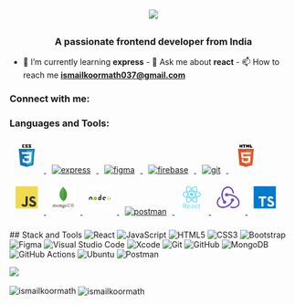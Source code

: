 <h1 align="center">
  <a href="https://git.io/typing-svg">
    <img src="https://readme-typing-svg.herokuapp.com?font=Fira+Code&pause=500&color=178D9F&width=435&lines=This+is+Ismail+K+;Thank+you+for+stopping+by+%F0%9F%91%8B">
  </a>
</h1>
<h3 align="center">A passionate frontend developer from India</h3>


- 🌱 I’m currently learning **express** - 💬 Ask me about **react** - 📫 How to
reach me **ismailkoormath037@gmail.com**

<h3 align="left">Connect with me:</h3>
<p align="left"></p>

<h3 align="left">Languages and Tools:</h3>
<p align="left">
  <a href="https://www.w3schools.com/css/" target="_blank" rel="noreferrer">
    <img
      src="https://raw.githubusercontent.com/devicons/devicon/master/icons/css3/css3-original-wordmark.svg"
      alt="css3"
      width="40"
      style="margin:10px"
      height="40"
    />
  </a>
  <a href="https://expressjs.com" target="_blank" rel="noreferrer">
    <img
      src="https://cdn.icon-icons.com/icons2/2699/PNG/512/expressjs_logo_icon_169185.png"
      alt="express"
      width="40"
      style="margin:10px"
      height="40"
    />
  </a>
  <a href="https://www.figma.com/" target="_blank" rel="noreferrer">
    <img
      src="https://www.vectorlogo.zone/logos/figma/figma-icon.svg"
      alt="figma"
      width="40"
      style="margin:10px"
      height="40"
    />
  </a>
  <a href="https://firebase.google.com/" target="_blank" rel="noreferrer">
    <img
      src="https://www.vectorlogo.zone/logos/firebase/firebase-icon.svg"
      alt="firebase"
      width="40"
      style="margin:10px"
      height="40"
    />
  </a>
  <a href="https://git-scm.com/" target="_blank" rel="noreferrer">
    <img
      src="https://www.vectorlogo.zone/logos/git-scm/git-scm-icon.svg"
      alt="git"
      width="40"
      style="margin:10px"
      height="40"
    />
  </a>
  <a href="https://www.w3.org/html/" target="_blank" rel="noreferrer">
    <img
      src="https://raw.githubusercontent.com/devicons/devicon/master/icons/html5/html5-original-wordmark.svg"
      alt="html5"
      width="40"
      style="margin:10px"
      height="40"
    />
  </a>
  <a
    href="https://developer.mozilla.org/en-US/docs/Web/JavaScript"
    target="_blank"
    rel="noreferrer"
  >
    <img
      src="https://raw.githubusercontent.com/devicons/devicon/master/icons/javascript/javascript-original.svg"
      alt="javascript"
      width="40"
      style="margin:10px"
      height="40"
    />
  </a>
  <a href="https://www.mongodb.com/" target="_blank" rel="noreferrer">
    <img
      src="https://raw.githubusercontent.com/devicons/devicon/master/icons/mongodb/mongodb-original-wordmark.svg"
      alt="mongodb"
      width="40"
      style="margin:10px"
      height="40"
    />
  </a>
  <a href="https://nodejs.org" target="_blank" rel="noreferrer">
    <img
      src="https://raw.githubusercontent.com/devicons/devicon/master/icons/nodejs/nodejs-original-wordmark.svg"
      alt="nodejs"
      width="40"
      style="margin:10px"
      height="40"
    />
  </a>
  <a href="https://postman.com" target="_blank" rel="noreferrer">
    <img
      src="https://www.vectorlogo.zone/logos/getpostman/getpostman-icon.svg"
      alt="postman"
      width="40"
      style="margin:10px"
      height="40"
    />
  </a>
  <a href="https://reactjs.org/" target="_blank" rel="noreferrer">
    <img
      src="https://raw.githubusercontent.com/devicons/devicon/master/icons/react/react-original-wordmark.svg"
      alt="react"
      width="40"
      style="margin:10px"
      height="40"
    />
  </a>
  <a href="https://redux.js.org" target="_blank" rel="noreferrer">
    <img
      src="https://raw.githubusercontent.com/devicons/devicon/master/icons/redux/redux-original.svg"
      alt="redux"
      width="40"
      style="margin:10px"
      height="40"
    />
  </a>
  <a href="https://www.typescriptlang.org/" target="_blank" rel="noreferrer">
    <img
      src="https://raw.githubusercontent.com/devicons/devicon/master/icons/typescript/typescript-original.svg"
      alt="typescript"
      width="40"
      style="margin:10px"
      height="40"
    />
  </a>
</p>
## Stack and Tools

<img alt="React" src="https://img.shields.io/badge/react-%2320232a.svg?&style=for-the-badge&logo=react&logoColor=%2361DAFB"/>
<img alt="JavaScript" src="https://img.shields.io/badge/javascript-%23323330.svg?&style=for-the-badge&logo=javascript&logoColor=%23F7DF1E"/>
<img alt="HTML5" src="https://img.shields.io/badge/html5-%23E34F26.svg?&style=for-the-badge&logo=html5&logoColor=white"/>
<img alt="CSS3" src="https://img.shields.io/badge/css3-%231572B6.svg?&style=for-the-badge&logo=css3&logoColor=white"/> 
<img alt="Bootstrap" src="https://img.shields.io/badge/bootstrap-%23563D7C.svg?&style=for-the-badge&logo=bootstrap&logoColor=white"/>
<img alt="Figma" src="https://img.shields.io/badge/figma-%23F24E1E.svg?&style=for-the-badge&logo=figma&logoColor=white"/>
<img alt="Visual Studio Code" src="https://img.shields.io/badge/VisualStudioCode-0078d7.svg?&style=for-the-badge&logo=visual-studio-code&logoColor=white"/>
<img alt="Xcode" src="https://img.shields.io/badge/Xcode-007ACC?style=for-the-badge&logo=Xcode&logoColor=white"/> 
<img alt="Git" src="https://img.shields.io/badge/git-%23F05033.svg?&style=for-the-badge&logo=git&logoColor=white"/>
<img alt="GitHub" src="https://img.shields.io/badge/github-%23121011.svg?&style=for-the-badge&logo=github&logoColor=white"/> 
<img alt="MongoDB" src ="https://img.shields.io/badge/MongoDB-%234ea94b.svg?&style=for-the-badge&logo=mongodb&logoColor=white"/>
<img alt="GitHub Actions" src="https://img.shields.io/badge/githubactions-%232671E5.svg?&style=for-the-badge&logo=githubactions&logoColor=white"/>
<img alt="Ubuntu" src="https://img.shields.io/badge/Ubuntu-E95420?style=for-the-badge&logo=ubuntu&logoColor=white" />  
<img alt="Postman" src="https://img.shields.io/badge/Postman-FF6C37?style=for-the-badge&logo=postman&logoColor=red" />  <br>
<p align="start">
  <a href="#!">
    <img src="https://skillicons.dev/icons?i=react,js,html,css,bootstrap,figma,git,github,materialui,mongodb,visualstudio,redux,firebase,nodejs" />
  </a>
</p>
<p>
  
  <img
    align="left"
    src="https://github-readme-stats.vercel.app/api/top-langs?username=ismailkoormath&show_icons=true&locale=en&layout=compact"
    alt="ismailkoormath"
  />
</p>

<p>
  &nbsp;<img
    align="center"
    src="https://github-readme-stats.vercel.app/api?username=ismailkoormath&show_icons=true&locale=en"
    alt="ismailkoormath"
  />
</p>
